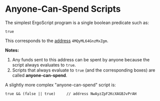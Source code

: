 # Anyone-Can-Spend Scripts

The simplest ErgoScript program is a single boolean predicate such as:

    true

This corresponds to the [address](https://wallet.plutomonkey.com/p2s/?source=dHJ1ZQ==) `4MQyML64GnzMxZgm`.

**Notes:**    

1. Any funds sent to this address can be spent by anyone because the script always evaluates to `true`.
2. Scripts that always evaluate to `true` (and the corresponding boxes) are called **anyone-can-spend**. 

A slightly more complex "anyone-can-spend" script is: 

    true && (false || true)     // address NwAyzZpF2KcXAGBJvPrAH 